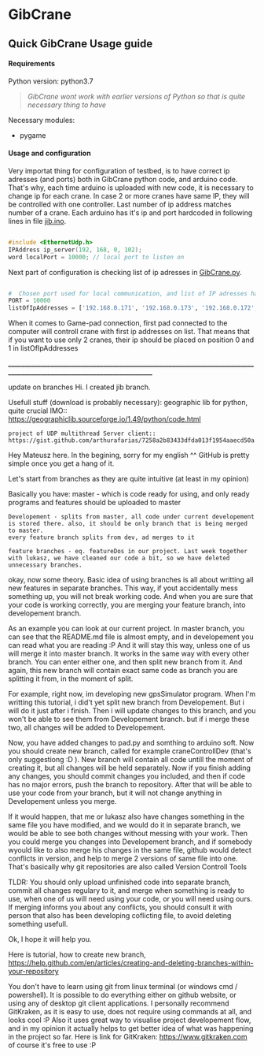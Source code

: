 # GibCrane 
## Quick GibCrane Usage guide

#### Requirements

Python version: python3.7 
> _GibCrane wont work with earlier versions of Python so that is quite necessary thing to have_

Necessary modules:
- pygame
   
#### Usage and configuration

Very importat thing for configuration of testbed, is to have correct ip adresses (and ports) both in GibCrane python code, and arduino code. That's why, each time arduino is uploaded with new code, it is necessary to change ip for each crane. In case 2 or more cranes have same IP, they will be controlled with one controller. Last number of ip address matches number of a crane. Each arduino has it's ip and port hardcoded in following lines in file [jib.ino](https://github.com/lukaszbos/CraneSoftware/blob/jib/jib/jib.ino).
```cpp

#include <EthernetUdp.h>
IPAddress ip_server(192, 168, 0, 102);
word localPort = 10000; // local port to listen on

```
Next part of configuration is checking list of ip adresses in [GibCrane.py](https://github.com/lukaszbos/CraneSoftware/blob/MageCodeReadableAgain/GibCraneFinal/GibCrane.py). 

```python

#  Chosen port used for local communication, and list of IP adresses hardcoded in arduino
PORT = 10000
listOfIpAddresses = ['192.168.0.171', '192.168.0.173', '192.168.0.172', '192.168.0.174']

```
When it comes to Game-pad connection, first pad connected to the computer will controll crane with first ip addresses on list. That means that if you want to use only 2 cranes, their ip should be placed on position 0 and 1 in listOfIpAddresses


**_______________________________________________________________________________________________________________________**

update on branches
Hi. I created jib branch.



Usefull stuff (download is probably necessary):
    geographic lib for python, quite crucial IMO:: https://geographiclib.sourceforge.io/1.49/python/code.html 

    project of UDP multithread Server client:: https://gist.github.com/arthurafarias/7258a2b83433dfda013f1954aaecd50a


Hey Mateusz here. 
In the begining, sorry for my english ^^
GitHub is pretty simple once you get a hang of it.

Let's start from branches as they are quite intuitive  (at least in my opinion)

Basically you have:
    master - which is code ready for using, and only ready programs and features should be uploaded to master 

    Developement - splits from master, all code under current developement is stored there. also, it should be only branch that is being merged to master.
    every feature branch splits from dev, ad merges to it

    feature branches - eq. featureDos in our project. Last week together with lukasz, we have cleaned our code a bit, so we have deleted unnecessary branches.


okay, now some theory.
Basic idea of using branches is all about writting all new features in separate branches. 
This way, if yout accidentally mess something up, you will not break working code. And when you are 
sure that your code is working correctly, you are merging your feature branch, into developement branch.

As an example you can look at our current project. In master branch, you can see that the README.md file is 
almost empty, and in developement you can read what you are reading :P And it will stay this way, unless one of us will 
merge it into master branch.
It works in the same way with every other branch. You can enter either one, and then split new branch from it. 
And again, this new branch will contain exact same code as branch you are splitting it from, in the moment of split.

For example, right now, im developing new gpsSimulator program. When I'm writting this tutorial, i did't yet split new branch from Developement.
But i will do it just after i finish. Then i will update changes to this branch, and you won't be able to see them from Developement branch. but if i merge these two, 
all changes will be added to Developement. 

Now, you have added changes to pad.py and somthing to arduino soft. Now you should create new branch, called for example craneControllDev (that's only suggestiong :D ). 
New branch will contain all code untill the moment of creating it, but all changes will be held separately. Now if you finish adding any changes, 
you should commit changes you included, and then if code has no major errors, push the branch to repository. After that will be able to use your code from your branch, 
but it will not change anything in Developement unless you merge. 

If it would happen, that me or lukasz also have changes something 
in the same file you have modified, and we would do it in separate branch, we would be able to see both changes without messing with your
work. Then you could merge you changes into Developement branch, and if somebody wyould like to also merge his changes in the same file,
github would detect conflicts in version, and help to merge 2 versions of same file into one. 
That's basically why git repositories are also called Version Controll Tools



TLDR:   You should only upload unfinished code into separate branch, commit all changes regulary to it, and merge when something is ready to use, 
when one of us will need using your code, or you will need using ours. If merging informs you about any conflicts, you should consult it with person that also has been 
developing coflicting file, to avoid deleting something usefull.  

Ok, I hope it will help you.

Here is tutorial, how to create new branch, 
    https://help.github.com/en/articles/creating-and-deleting-branches-within-your-repository

You don't have to learn using git from linux terminal (or windows cmd / powershell). It is possible to do everything either on github website,
or using any of desktop git client applications. I personally recommend GitKraken, as it is easy to use, does not require using commands at all, 
and looks cool :P Also it uses great way to visualise project developement flow, and in my opinion it actually helps to get better idea of what 
was happening in the project so far. Here is link for GitKraken: 
    https://www.gitkraken.com 
of course it's free to use :P 
